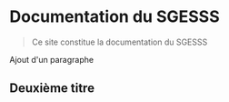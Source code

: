 # Documentation du SGESSS

> Ce site constitue la documentation du SGESSS

Ajout d'un paragraphe

## Deuxième titre
